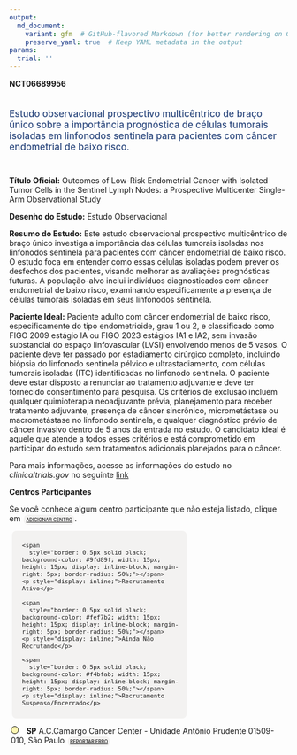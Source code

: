 ```yaml
---
output: 
  md_document:
    variant: gfm  # GitHub-flavored Markdown (for better rendering on GitHub)
    preserve_yaml: true  # Keep YAML metadata in the output
params:
  trial: ''
---
```


<script async src="https://scripts.simpleanalyticscdn.com/latest.js"></script>

**NCT06689956**

<div style="padding: 5px 5px 5px 0px; font-size: 1.20em; font-weight: 500; color: #2E4A7F; text-align: left; margin-bottom: 20px">

Estudo observacional prospectivo multicêntrico de braço único sobre a
importância prognóstica de células tumorais isoladas em linfonodos
sentinela para pacientes com câncer endometrial de baixo risco.

</div>

**Título Oficial:** Outcomes of Low-Risk Endometrial Cancer with
Isolated Tumor Cells in the Sentinel Lymph Nodes: a Prospective
Multicenter Single-Arm Observational Study

**Desenho do Estudo:** Estudo Observacional

**Resumo do Estudo:** Este estudo observacional prospectivo
multicêntrico de braço único investiga a importância das células
tumorais isoladas nos linfonodos sentinela para pacientes com câncer
endometrial de baixo risco. O estudo foca em entender como essas células
isoladas podem prever os desfechos dos pacientes, visando melhorar as
avaliações prognósticas futuras. A população-alvo inclui indivíduos
diagnosticados com câncer endometrial de baixo risco, examinando
especificamente a presença de células tumorais isoladas em seus
linfonodos sentinela.

**Paciente Ideal:** Paciente adulto com câncer endometrial de baixo
risco, especificamente do tipo endometrioide, grau 1 ou 2, e
classificado como FIGO 2009 estágio IA ou FIGO 2023 estágios IA1 e IA2,
sem invasão substancial do espaço linfovascular (LVSI) envolvendo menos
de 5 vasos. O paciente deve ter passado por estadiamento cirúrgico
completo, incluindo biópsia do linfonodo sentinela pélvico e
ultrastadiamento, com células tumorais isoladas (ITC) identificadas no
linfonodo sentinela. O paciente deve estar disposto a renunciar ao
tratamento adjuvante e deve ter fornecido consentimento para pesquisa.
Os critérios de exclusão incluem qualquer quimioterapia neoadjuvante
prévia, planejamento para receber tratamento adjuvante, presença de
câncer sincrônico, micrometástase ou macrometástase no linfonodo
sentinela, e qualquer diagnóstico prévio de câncer invasivo dentro de 5
anos da entrada no estudo. O candidato ideal é aquele que atende a todos
esses critérios e está comprometido em participar do estudo sem
tratamentos adicionais planejados para o câncer.

Para mais informações, acesse as informações do estudo no
*clinicaltrials.gov* no seguinte
[link](https://clinicaltrials.gov/ct2/show/NCT06689956)

**Centros Participantes**

Se você conhece algum centro participante que não esteja listado, clique
em
<span style="color: #2E4A7F; margin-left: 2px; padding: 4px; background-color: #f3f2f1; border-radius: 8px; font-weight: 500; font-size: 0.6em"><a
href="https://cancertrialsbr.shinyapps.io/formsapp?study_nct_id=NCT06689956&amp;location_id=N%2FA&amp;location_full_name=N%2FA&amp;form_type=Adicionar%20Centro"
target="_blank">ADICIONAR CENTRO</a></span>.

<div style="margin-bottom: 8px; margin-left: 5px; padding: 8px; max-width: 300px; background-color: #f3f2f1; border-radius: 8px; font-size: 0.9em">

<div style="margin-left: 10px;">

    <span 
      style="border: 0.5px solid black; background-color: #9fd89f; width: 15px; height: 15px; display: inline-block; margin-right: 5px; border-radius: 50%;"></span>
    <p style="display: inline;">Recrutamento Ativo</p>

</div>

<div style="margin-left: 10px;">

    <span 
      style="border: 0.5px solid black; background-color: #fef7b2; width: 15px; height: 15px; display: inline-block; margin-right: 5px; border-radius: 50%;"></span>
    <p style="display: inline;">Ainda Não Recrutando</p>

</div>

<div style="margin-left: 10px;">

    <span 
      style="border: 0.5px solid black; background-color: #f4bfab; width: 15px; height: 15px; display: inline-block; margin-right: 5px; border-radius: 50%;"></span>
    <p style="display: inline;">Recrutamento Suspenso/Encerrado</p>

</div>

</div>

<div style="margin: 3px;">

<span style="border: 0.5px solid black; display: inline-block; width: 12px; height: 12px; border-radius: 50%; margin-right: 10px; padding-bottom: 0px; background-color: #fef7b2;"></span>
<b>SP</b> A.C.Camargo Cancer Center - Unidade Antônio Prudente
01509-010, São Paulo
<span style="color: #2E4A7F; margin-left: 2px; padding: 4px; background-color: #f3f2f1; border-radius: 8px; font-weight: 500; font-size: 0.6em"><a
href="https://cancertrialsbr.shinyapps.io/formsapp?study_nct_id=NCT06689956&amp;location_id=ACCAMARGOCANCERCENTERSAOPAULOBRAZIL&amp;location_full_name=A.C.Camargo%20Cancer%20Center%20-%20Unidade%20Ant%C3%B4nio%20Prudente%2C%2001509-010%2C%20S%C3%A3o%20Paulo&amp;form_type=Reportar%20Erro"
target="_blank">REPORTAR ERRO</a></span>

</div>
